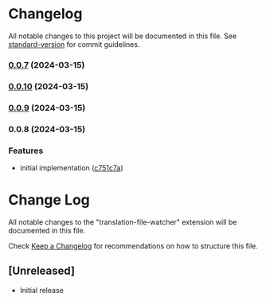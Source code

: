 # Changelog

All notable changes to this project will be documented in this file. See [standard-version](https://github.com/conventional-changelog/standard-version) for commit guidelines.

### [0.0.7](https://github.com/qvotaxon/translation-file-watcher/compare/v0.0.10...v0.0.7) (2024-03-15)

### [0.0.10](https://github.com/qvotaxon/translation-file-watcher/compare/v0.0.9...v0.0.10) (2024-03-15)

### [0.0.9](https://dev.azure.com///compare/v0.0.8...v0.0.9) (2024-03-15)

### 0.0.8 (2024-03-15)


### Features

* initial implementation ([c751c7a](https://dev.azure.com///commit/c751c7a9e9861018a020a47cc51f523886e756c9))

# Change Log

All notable changes to the "translation-file-watcher" extension will be documented in this file.

Check [Keep a Changelog](http://keepachangelog.com/) for recommendations on how to structure this file.

## [Unreleased]

- Initial release